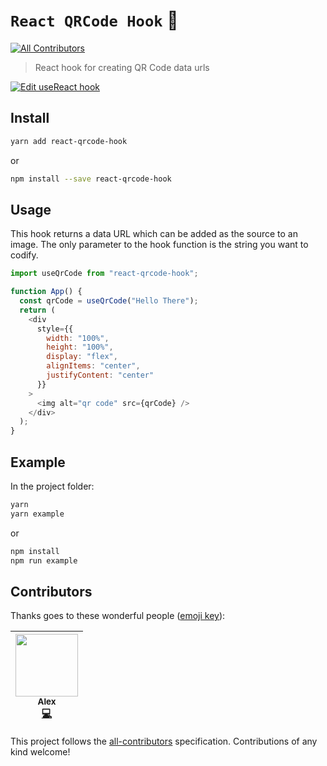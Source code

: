 # `React QRCode Hook` 📸

[![All Contributors](https://img.shields.io/badge/all_contributors-1-orange.svg?style=flat-square)](#contributors)

> React hook for creating QR Code data urls

[![Edit useReact hook](https://codesandbox.io/static/img/play-codesandbox.svg)](https://codesandbox.io/s/xjojxm82jw)

## Install

```sh
yarn add react-qrcode-hook
```

or

```sh
npm install --save react-qrcode-hook
```

## Usage

This hook returns a data URL which can be added as the source to an image. The
only parameter to the hook function is the string you want to codify.

```js
import useQrCode from "react-qrcode-hook";

function App() {
  const qrCode = useQrCode("Hello There");
  return (
    <div
      style={{
        width: "100%",
        height: "100%",
        display: "flex",
        alignItems: "center",
        justifyContent: "center"
      }}
    >
      <img alt="qr code" src={qrCode} />
    </div>
  );
}
```

## Example

In the project folder:

```sh
yarn
yarn example
```

or

```sh
npm install
npm run example
```

## Contributors

Thanks goes to these wonderful people
([emoji key](https://github.com/kentcdodds/all-contributors#emoji-key)):

<!-- ALL-CONTRIBUTORS-LIST:START - Do not remove or modify this section -->
<!-- prettier-ignore -->
| [<img src="https://avatars1.githubusercontent.com/u/6558157?v=4" width="100px;"/><br /><sub><b>Alex</b></sub>](https://ralexanderson.com)<br />[💻](https://github.com/alexanderson1993/react-qrcode-hook/commits?author=alexanderson1993 "Code") |
| :---: |

<!-- ALL-CONTRIBUTORS-LIST:END -->

This project follows the
[all-contributors](https://github.com/kentcdodds/all-contributors)
specification. Contributions of any kind welcome!

